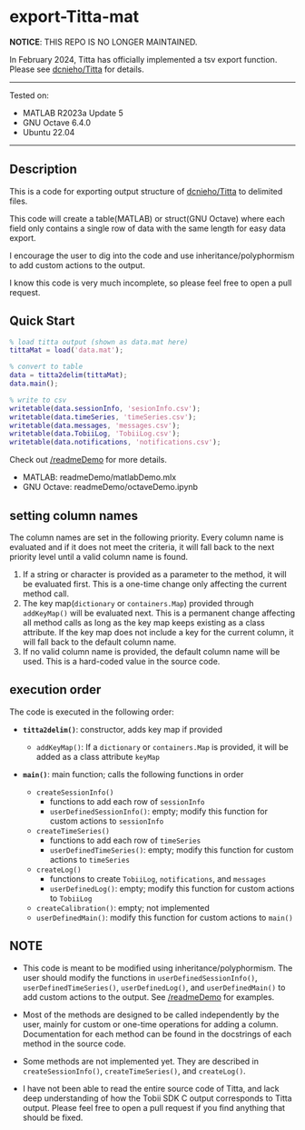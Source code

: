 # export-Titta-mat

**NOTICE**: THIS REPO IS NO LONGER MAINTAINED.

In February 2024, Titta has officially implemented a tsv export function.
Please see [dcnieho/Titta](https://github.com/dcnieho/Titta.git) for details.

---

Tested on:

- MATLAB R2023a Update 5
- GNU Octave 6.4.0
- Ubuntu 22.04

---

## Description

This is a code for exporting output structure of [dcnieho/Titta](https://github.com/dcnieho/Titta.git) to delimited files.

This code will create a table(MATLAB) or struct(GNU Octave) where each field only contains a single row of data with the same length for easy data export.

I encourage the user to dig into the code and use inheritance/polyphormism to add custom actions to the output.

I know this code is very much incomplete, so please feel free to open a pull request.

## Quick Start

```matlab
% load titta output (shown as data.mat here)
tittaMat = load('data.mat');

% convert to table
data = titta2delim(tittaMat);
data.main();

% write to csv
writetable(data.sessionInfo, 'sesionInfo.csv');
writetable(data.timeSeries, 'timeSeries.csv');
writetable(data.messages, 'messages.csv');
writetable(data.TobiiLog, 'TobiiLog.csv');
writetable(data.notifications, 'notifications.csv');
```

Check out [/readmeDemo](./readDemo) for more details.

- MATLAB: readmeDemo/matlabDemo.mlx
- GNU Octave: readmeDemo/octaveDemo.ipynb

## setting column names

The column names are set in the following priority. Every column name is evaluated and if it does not meet the criteria, it will fall back to the next priority level until a valid column name is found.

1. If a string or character is provided as a parameter to the method, it will be evaluated first. This is a one-time change only affecting the current method call.
2. The key map(`dictionary` or `containers.Map`) provided through `addKeyMap()` will be evaluated next. This is a permanent change affecting all method calls as long as the key map keeps existing as a class attribute. If the key map does not include a key for the current column, it will fall back to the default column name.
3. If no valid column name is provided, the default column name will be used. This is a hard-coded value in the source code.

## execution order

The code is executed in the following order:

- **`titta2delim()`**: constructor, adds key map if provided

  - `addKeyMap()`: If a `dictionary` or `containers.Map` is provided, it will be added as a class attribute `keyMap`

- **`main()`**: main function; calls the following functions in order

  - `createSessionInfo()`
    - functions to add each row of `sessionInfo`
    - `userDefinedSessionInfo()`: empty; modify this function for custom actions to `sessionInfo`
  - `createTimeSeries()`
    - functions to add each row of `timeSeries`
    - `userDefinedTimeSeries()`: empty; modify this function for custom actions to `timeSeries`
  - `createLog()`
    - functions to create `TobiiLog`, `notifications`, and `messages`
    - `userDefinedLog()`: empty; modify this function for custom actions to `TobiiLog`
  - `createCalibration()`: empty; not implemented
  - `userDefinedMain()`: modify this function for custom actions to `main()`

## NOTE

- This code is meant to be modified using inheritance/polyphormism. The user should modify the functions in `userDefinedSessionInfo()`, `userDefinedTimeSeries()`, `userDefinedLog()`, and `userDefinedMain()` to add custom actions to the output. See [/readmeDemo](./readDemo) for examples.

- Most of the methods are designed to be called independently by the user, mainly for custom or one-time operations for adding a column. Documentation for each method can be found in the docstrings of each method in the source code.

- Some methods are not implemented yet. They are described in `createSessionInfo()`, `createTimeSeries()`, and `createLog()`.

- I have not been able to read the entire source code of Titta, and lack deep understanding of how the Tobii SDK C output corresponds to Titta output. Please feel free to open a pull request if you find anything that should be fixed.
